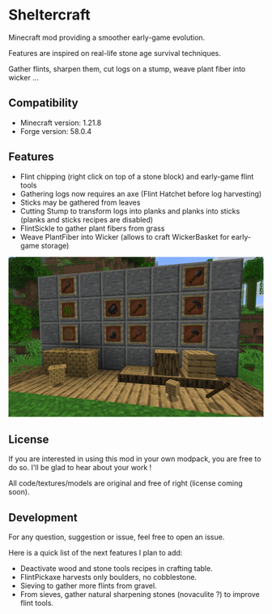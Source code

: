 # Sheltercraft

Minecraft mod providing a smoother early-game evolution.

Features are inspired on real-life stone age survival techniques.

Gather flints, sharpen them, cut logs on a stump, weave plant fiber into wicker ...

## Compatibility

- Minecraft version: 1.21.8
- Forge version: 58.0.4

## Features

- Flint chipping (right click on top of a stone block) and early-game flint tools
- Gathering logs now requires an axe (Flint Hatchet before log harvesting)
- Sticks may be gathered from leaves
- Cutting Stump to transform logs into planks and planks into sticks (planks and sticks recipes are disabled)
- FlintSickle to gather plant fibers from grass
- Weave PlantFiber into Wicker (allows to craft WickerBasket for early-game storage)

![features.png](features.png)

## License

If you are interested in using this mod in your own modpack, you are free to do so. I'll be glad to hear about your work !

All code/textures/models are original and free of right (license coming soon).

## Development

For any question, suggestion or issue, feel free to open an issue.

Here is a quick list of the next features I plan to add:
- Deactivate wood and stone tools recipes in crafting table.
- FlintPickaxe harvests only boulders, no cobblestone.
- Sieving to gather more flints from gravel.
- From sieves, gather natural sharpening stones (novaculite ?) to improve flint tools.